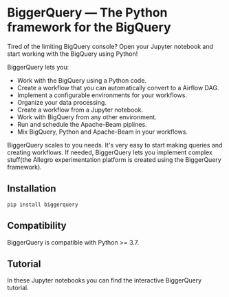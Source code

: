 # BiggerQuery &mdash; The Python framework for the BigQuery

Tired of the limiting BigQuery console? Open your Jupyter notebook and start working with the BigQuery using Python!

BiggerQuery lets you:
* Work with the BigQuery using a Python code.
* Create a workflow that you can automatically convert to a Airflow DAG.
* Implement a configurable environments for your workflows.
* Organize your data processing.
* Create a workflow from a Jupyter notebook.
* Work with BigQuery from any other environment.
* Run and schedule the Apache-Beam piplines.
* Mix BigQuery, Python and Apache-Beam in your workflows.

BiggerQuery scales to you needs. It's very easy to start making queries and creating workflows. If needed, 
BiggerQuery lets you implement complex stuff(the Allegro experimentation platform is created using the BiggerQuery framework).

## Installation

`pip install biggerquery`

## Compatibility

BiggerQuery is compatible with Python >= 3.7.

## Tutorial

In these Jupyter notebooks you can find the interactive BiggerQuery tutorial.